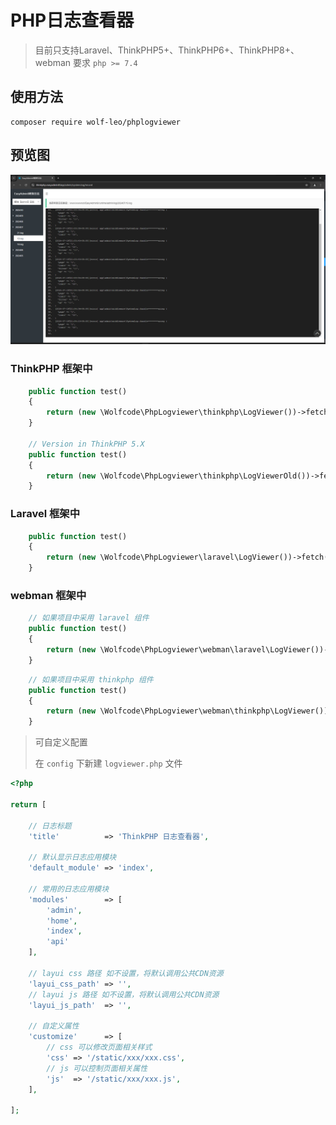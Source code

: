 # PHP日志查看器

> 目前只支持Laravel、ThinkPHP5+、ThinkPHP6+、ThinkPHP8+、webman
> 要求 `php >= 7.4`

## 使用方法

```shell
composer require wolf-leo/phplogviewer
```

## 预览图

![](test/images/demo.png)

### ThinkPHP 框架中

```php
    public function test()
    {
        return (new \Wolfcode\PhpLogviewer\thinkphp\LogViewer())->fetch();
    }
    
    // Version in ThinkPHP 5.X
    public function test()
    {
        return (new \Wolfcode\PhpLogviewer\thinkphp\LogViewerOld())->fetch();
    }
```

### Laravel 框架中

```php
    public function test()
    {
        return (new \Wolfcode\PhpLogviewer\laravel\LogViewer())->fetch();
    }
```

### webman 框架中

```php
    // 如果项目中采用 laravel 组件
    public function test()
    {
        return (new \Wolfcode\PhpLogviewer\webman\laravel\LogViewer())->fetch();
    }
```

```php
    // 如果项目中采用 thinkphp 组件
    public function test()
    {
        return (new \Wolfcode\PhpLogviewer\webman\thinkphp\LogViewer())->fetch();
    }
```

> 可自定义配置
>
> 在 `config` 下新建 `logviewer.php` 文件

```php
<?php

return [

    // 日志标题
    'title'          => 'ThinkPHP 日志查看器',

    // 默认显示日志应用模块
    'default_module' => 'index',

    // 常用的日志应用模块
    'modules'        => [
        'admin',
        'home',
        'index',
        'api'
    ],
    
    // layui css 路径 如不设置，将默认调用公共CDN资源
    'layui_css_path' => '',
    // layui js 路径 如不设置，将默认调用公共CDN资源
    'layui_js_path'  => '',
    
    // 自定义属性
    'customize'      => [
        // css 可以修改页面相关样式
        'css' => '/static/xxx/xxx.css',
        // js 可以控制页面相关属性
        'js'  => '/static/xxx/xxx.js',
    ],
    
];
```

